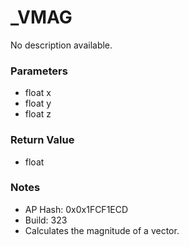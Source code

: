 # _VMAG

No description available.

### Parameters
* float x
* float y
* float z

### Return Value
* float

### Notes
* AP Hash: 0x0x1FCF1ECD
* Build: 323
* Calculates the magnitude of a vector.

